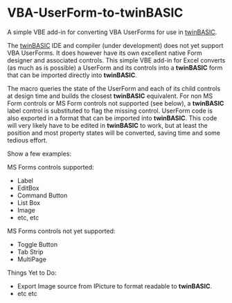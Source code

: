 # VBA-UserForm-to-twinBASIC
A simple VBE add-in for converting VBA UserForms for use in [twinBASIC](https://twinbasic.com/preview.html).

The [twinBASIC](https://twinbasic.com/preview.html) IDE and compiler (under development) does not yet support VBA UserForms. It does however have its own excellent native Form designer and associated controls. This simple VBE add-in for Excel converts (as much as is possible) a UserForm and its controls into a **twinBASIC** form that can be imported directly into **twinBASIC**. 

The macro queries the state of the UserForm and each of its child controls at design time and builds the closest **twinBASIC** equivalent. For non MS Form controls or MS Form controls not supported (see below), a **twinBASIC** label control is substituted to flag the missing control. UserForm code is also exported in a format that can be imported into **twinBASIC**. This code will very likely have to be edited in **twinBASIC** to work, but at least the position and most property states will be converted, saving time and some tedious effort.

Show a few examples:

MS Forms controls supported:
- Label
- EditBox
- Command Button
- List Box
- Image
- etc, etc

MS Forms controls not yet supported:
- Toggle Button
- Tab Strip
- MultiPage

Things Yet to Do:
- Export Image source from IPicture to format readable to **twinBASIC**.
- etc etc
